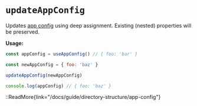 # `updateAppConfig`

Updates [app config](/docs/guide/directory-structure/app-config) using deep assignment. Existing (nested) properties will be preserved.

**Usage:**

```js
const appConfig = useAppConfig() // { foo: 'bar' }

const newAppConfig = { foo: 'baz' }

updateAppConfig(newAppConfig)

console.log(appConfig) // { foo: 'baz' }
```

::ReadMore{link="/docs/guide/directory-structure/app-config"}
